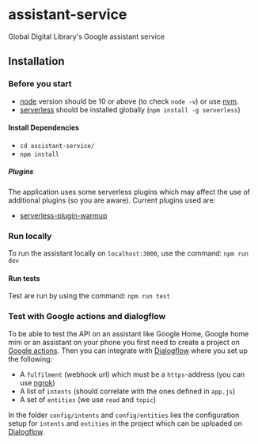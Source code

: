 # assistant-service

Global Digital Library's Google assistant service

## Installation

### Before you start

- [node](https://nodejs.org/) version should be 10 or above (to check `node -v`) or use [nvm](https://github.com/creationix/nvm).
- [serverless](https://serverless.com/) should be installed globally (`npm install -g serverless`)

#### Install Dependencies

- `cd assistant-service/`
- `npm install`

##### Plugins
The application uses some serverless plugins which may affect the use of additional plugins (so you are aware). Current plugins used are:
* [serverless-plugin-warmup](https://github.com/FidelLimited/serverless-plugin-warmup)

### Run locally

To run the assistant locally on `localhost:3000`, use the command:
`npm run dev`

#### Run tests

Test are run by using the command:
`npm run test`

### Test with Google actions and dialogflow

To be able to test the API on an assistant like Google Home, Google home mini or an assistant on your phone you first need to create a project on [Google actions](https://developers.google.com/actions/).
Then you can integrate with [Dialogflow](https://console.dialogflow.com/) where you set up the following:

   * A `fulfilment` (webhook url) which must be a `https`-address (you can use [ngrok](https://ngrok.com/))
   * A list of `intents` (should correlate with the ones defined in `app.js`)
   * A set of `entities` (we use `read` and `topic`)

In the folder `config/intents` and `config/entities` lies the configuration setup for `intents` and `entities` in the project which can be uploaded on [Dialogflow](https://console.dialogflow.com/).

